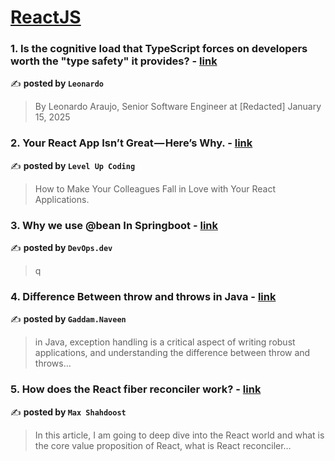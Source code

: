 
<h1><a href=https://medium.com/tag/reactjs/recommended target="_blank" rel="noopener noreferrer">ReactJS</a></h1>
<h3>1. Is the cognitive load that TypeScript forces on developers worth the "type safety" it provides? - <a href="https://medium.com/@araujo88/is-the-cognitive-load-that-typescript-forces-on-developers-worth-the-type-safety-it-provides-d663da041ff3" target="_blank" rel="noopener noreferrer">link</a></h3>

✍️ **posted by `Leonardo`**

<blockquote>By Leonardo Araujo, Senior Software Engineer at [Redacted]
January 15, 2025</blockquote>

<h3>2. Your React App Isn’t Great — Here’s Why. - <a href="https://medium.com/gitconnected/your-react-app-isnt-great-here-s-why-5eb61b3f110b" target="_blank" rel="noopener noreferrer">link</a></h3>

✍️ **posted by `Level Up Coding`**

<blockquote>How to Make Your Colleagues Fall in Love with Your React Applications.</blockquote>

<h3>3. Why we use @bean In Springboot - <a href="https://medium.com/devops-dev/why-we-use-bean-in-springboot-4141e2a175d3" target="_blank" rel="noopener noreferrer">link</a></h3>

✍️ **posted by `DevOps.dev`**

<blockquote>q</blockquote>

<h3>4. Difference Between throw and throws in Java - <a href="https://medium.com/@gaddamnaveen192/difference-between-throw-and-throws-in-java-971817abae81" target="_blank" rel="noopener noreferrer">link</a></h3>

✍️ **posted by `Gaddam.Naveen`**

<blockquote>in Java, exception handling is a critical aspect of writing robust applications, and understanding the difference between throw and throws…</blockquote>

<h3>5. How does the React fiber reconciler work? - <a href="https://medium.com/@maxtsh/how-does-the-react-fiber-reconciler-work-77c3650127da" target="_blank" rel="noopener noreferrer">link</a></h3>

✍️ **posted by `Max Shahdoost`**

<blockquote>In this article, I am going to deep dive into the React world and what is the core value proposition of React, what is React reconciler…</blockquote>

